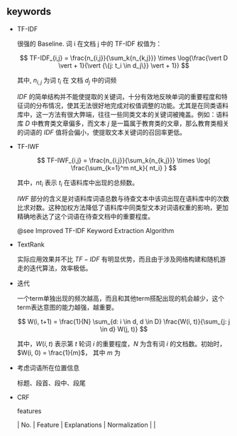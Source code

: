keywords
--------

- TF-IDF

  很强的 Baseline. 词 i 在文档 j 中的 TF-IDF 权值为：

  $$
  TF-IDF_{i,j} = \frac{n_{i,j}}{\sum_k{n_{k,j}}} \times \log{\frac{\vert D \vert + 1}{\vert {\{j: t_i \in d_j\}} \vert + 1}}
  $$

  其中, $n_{i,j}$ 为词 $t_i$ 在 文档 $d_j$ 中的词频

  $IDF$ 的简单结构并不能使提取的关键词，十分有效地反映单词的重要程度和特征词的分布情况，使其无法很好地完成对权值调整的功能。尤其是在同类语料库中，这一方法有很大弊端，往往一些同类文本的关键词被掩盖。例如：语料库 $D$ 中教育类文章偏多，而文本 $j$ 是一篇属于教育类的文章，那么教育类相关的词语的 $IDF$ 值将会偏小，使提取文本关键词的召回率更低。

- TF-IWF

  $$
  TF-IWF_{i,j} = \frac{n_{i,j}}{\sum_k{n_{k,j}}} \times \log{ \frac{\sum_{k=1}^m nt_k}{ nt_i} }
  $$

  其中，$nt_i$ 表示 $t_i$ 在语料库中出现的总频数。

  $IWF$ 部分的含义是对语料库词语总数与待查文本中该词出现在语料库中的次数比求对数。这种加权方法降低了语料库中同类型文本对词语权重的影响，更加精确地表达了这个词语在待查文档中的重要程度。

  @see Improved TF-IDF Keyword Extraction Algorithm

- TextRank

    实际应用效果并不比 $TF-IDF$ 有明显优势，而且由于涉及网络构建和随机游走的迭代算法，效率极低。

- 迭代

  一个term单独出现的频次越高，而且和其他term搭配出现的机会越少，这个term表达意图的能力越强，越重要。

  $$
  W(i, t+1) = \frac{1}{N} \sum_{d: i \in d, d \in D} \frac{W(i, t)}{\sum_{j: j \in d} W(j, t)}
  $$

  其中，$W(i,t)$ 表示第 $t$ 轮词 $i$ 的重要程度，$N$ 为含有词 $i$ 的文档数。初始时，$W(i, 0) = \frac{1}{m}$， 其中 $m$ 为

- 考虑词语所在位置信息

  标题、段首、段中、段尾

- CRF

  features

  | No. | Feature | Explanations | Normalization |
  |
